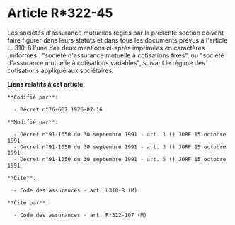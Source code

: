 # Article R*322-45

Les sociétés d'assurance mutuelles régies par la présente section doivent faire figurer dans leurs statuts et dans tous les
documents prévus à l'article L. 310-8 l'une des deux mentions ci-après imprimées en caractères uniformes : "société
d'assurance mutuelle à cotisations fixes", ou "société d'assurance mutuelle à cotisations variables", suivant le régime des
cotisations appliqué aux sociétaires.

**Liens relatifs à cet article**

	**Codifié par**:

	  - Décret n°76-667 1976-07-16

	**Modifié par**:

	  - Décret n°91-1050 du 30 septembre 1991 - art. 1 () JORF 15 octobre 1991
	  - Décret n°91-1050 du 30 septembre 1991 - art. 3 () JORF 15 octobre 1991
	  - Décret n°91-1050 du 30 septembre 1991 - art. 5 () JORF 15 octobre 1991

	**Cite**:

	  - Code des assurances - art. L310-8 (M)

	**Cité par**:

	  - Code des assurances - art. R*322-107 (M)
